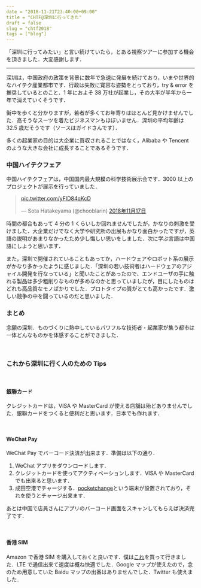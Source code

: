 ```yaml
---
date = "2018-11-21T23:40:00+09:00"
title = "CHTF@深圳に行ってきた"
draft = false
slug = "chtf2018"
tags = ["blog"]
---
```


「深圳に行ってみたい」と言い続けていたら，とある視察ツアーに参加する機会を頂きました．大変感謝します．

---

深圳は，中国政府の政策を背景に数年で急速に発展を続けており，いまや世界的なハイテク産業都市です．行政は失敗に寛容な姿勢をとっており，try & error を推奨しているとのこと．1 年におよそ 38 万社が起業し，その大半が半年から一年で消えていくそうです．

街中を歩くと分かりますが，若者が多くてお年寄りはほとんど見かけませんでした．高そうなスーツを着たビジネスマンもほぼいません．深圳の平均年齢は 32.5 歳だそうです（ソースはガイドさんです）．

多くの起業家の目的は大企業に買収されることではなく，Alibaba や Tencent のような大きな会社に成長することであるそうです．

### 中国ハイテクフェア

中国ハイテクフェアは，中国国内最大規模の科学技術展示会です．3000 以上のプロジェクトが展示を行っていました．

<blockquote class="twitter-tweet" data-lang="ja"><p lang="und" dir="ltr"><a href="https://t.co/yFID84qKcD">pic.twitter.com/yFID84qKcD</a></p>&mdash; Sota Hatakeyama (@chooblarin) <a href="https://twitter.com/chooblarin/status/1063687596876820481?ref_src=twsrc%5Etfw">2018年11月17日</a></blockquote>
<script async src="https://platform.twitter.com/widgets.js" charset="utf-8"></script>

時間の都合もあって 4 分の 1 くらいしか回れませんでしたが，かなりの刺激を受けました．大企業だけでなく大学や研究所の出展もかなり面白かったですが，英語の説明があまりなかったため少し悔しい思いをしました．次に学ぶ言語は中国語にしようと思います．

また，深圳で開催されていることもあってか，ハードウェアやロボット系の展示がかなり多かったように感じました．「深圳の若い技術者はハードウェアのアジャイル開発を行なっている」と聞いたことがあったので、エンドユーザの手に触れる製品は多少粗削りなものが多めなのかと思っていましたが，目にしたものはどれも高品質なモノばかりでした．プロトタイプの質がとても高かったです．激しい競争の中を闘っているのだと思いました．

### まとめ

念願の深圳．ものづくりに熱中しているパワフルな技術者・起業家が集う都市は一体どんなものかを体感することができました．

<br>

### これから深圳に行く人のための Tips

<br>

#### 銀聯カード

クレジットカードは，VISA や MasterCard が使える店舗は殆どありませんでした．銀聯カードをつくると便利だと思います．日本でも作れます．

<br>

#### WeChat Pay

WeChat Pay でバーコード決済が出来ます．準備は以下の通り．

1. WeChat アプリをダウンロードします．
2. クレジットカードを使ってアクティベーションします．VISA や MasterCard でも出来ると思います．
3. 成田空港でチャージする．[pocketchange](https://www.pocket-change.jp/en/)という端末が設置されており，それを使うとチャージ出来ます．

あとは中国で店員さんにアプリのバーコード画面をスキャンしてもらえば決済完了です．

<br>

#### 香港 SIM

Amazon で香港 SIM を購入しておくと良いです．僕は[これ](http://amzn.asia/d/fIpqkjh)を買って行きました．LTE で通信出来て速度は概ね快適でした．Google マップが使えたので，念のため用意していた Baidu マップの出番はありませんでした．Twitter も使えました．
